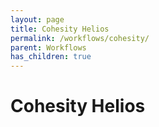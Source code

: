 ```yaml
---
layout: page
title: Cohesity Helios
permalink: /workflows/cohesity/
parent: Workflows
has_children: true
---
```


# Cohesity Helios